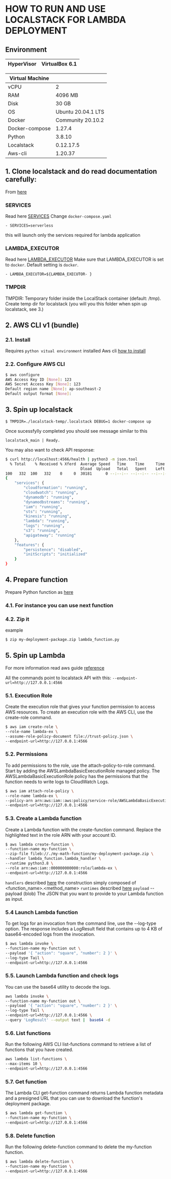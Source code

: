 # HOW TO RUN AND USE LOCALSTACK FOR LAMBDA DEPLOYMENT

## Environment

| HyperVisor | VirtualBox 6.1 |
| ------ | ------ |

| Virtual Machine |  |
| ------ | ------ |
| vCPU | 2 |
| RAM | 4096 MB |
| Disk | 30 GB |
| OS | Ubuntu 20.04.1 LTS |
| Docker | Community 20.10.2 |
| Docker-compose | 1.27.4 |
| Python | 3.8.10 |
| Localstack | 0.12.17.5 |
| Aws-cli | 1.20.37 |

## 1. Clone localstack and do read documentation carefully:
From [here](https://github.com/localstack/localstack)

### SERVICES
Read here [SERVICES](https://github.com/localstack/localstack#core-configurations)
Change `docker-compose.yaml`
```
- SERVICES=serverless
```
this will launch only the services required for lambda application

### LAMBDA_EXECUTOR
Read here [LAMBDA_EXECUTOR](https://github.com/localstack/localstack#lambda-configurations)
Make sure that LAMBDA_EXECUTOR is set to `docker`. Default setting is `docker`.
```
- LAMBDA_EXECUTOR=${LAMBDA_EXECUTOR- }
```
### TMPDIR
TMPDIR: Temporary folder inside the LocalStack container (default: /tmp).
Create temp dir for localstack (you will you this folder when spin up localstack, see 3.)

## 2. AWS CLI v1 (bundle)
### 2.1. Install
Requires `python vitual environment` installed
Aws cli [how to install](https://docs.aws.amazon.com/cli/latest/userguide/install-linux.html)

### 2.2. Configure AWS CLI
```sh
$ aws configure
AWS Access Key ID [None]: 123
AWS Secret Access Key [None]: 123
Default region name [None]: ap-southeast-2
Default output format [None]:
```

## 3. Spin up localstack
```
$ TMPDIR=./localstack-temp/.localstack DEBUG=1 docker-compose up
```

Once sucessfylly completed you should see message similar to this
```
localstack_main | Ready.
```

You may also want to check API response:
```sh
$ curl http://localhost:4566/health | python3 -m json.tool
  % Total    % Received % Xferd  Average Speed   Time    Time     Time  Current
                                 Dload  Upload   Total   Spent    Left  Speed
100   332  100   332    0     0  30181      0 --:--:-- --:--:-- --:--:-- 30181
{
    "services": {
        "cloudformation": "running",
        "cloudwatch": "running",
        "dynamodb": "running",
        "dynamodbstreams": "running",
        "iam": "running",
        "sts": "running",
        "kinesis": "running",
        "lambda": "running",
        "logs": "running",
        "s3": "running",
        "apigateway": "running"
    },
    "features": {
        "persistence": "disabled",
        "initScripts": "initialized"
    }
}
```

## 4. Prepare function
Prepare Python function as [here](https://docs.aws.amazon.com/lambda/latest/dg/python-package.html)

### 4.1. For instance you can use next function
[lambda_function.py]: https://github.com/n1654/simple-localstack-lambda/blob/main/python/my-math-function/lambda_function.py

### 4.2. Zip it
example
```sh
$ zip my-deployment-package.zip lambda_function.py
```

## 5. Spin up Lambda
For more information read aws guide [reference](https://docs.aws.amazon.com/lambda/latest/dg/gettingstarted-awscli.html)

All the commands point to localstack API with this:
`--endpoint-url=http://127.0.0.1:4566`

### 5.1. Execution Role
Create the execution role that gives your function permission to access AWS resources. To create an execution role with the AWS CLI, use the create-role command.
```sh
$ aws iam create-role \
--role-name lambda-ex \
--assume-role-policy-document file://trust-policy.json \
--endpoint-url=http://127.0.0.1:4566
```

### 5.2. Permissions
To add permissions to the role, use the attach-policy-to-role command. Start by adding the AWSLambdaBasicExecutionRole managed policy. The AWSLambdaBasicExecutionRole policy has the permissions that the function needs to write logs to CloudWatch Logs.
```sh
$ aws iam attach-role-policy \
--role-name lambda-ex \
--policy-arn arn:aws:iam::aws:policy/service-role/AWSLambdaBasicExecutionRole \
--endpoint-url=http://127.0.0.1:4566
```

### 5.3. Create a Lambda function
Create a Lambda function with the create-function command. Replace the highlighted text in the role ARN with your account ID.
```sh
$ aws lambda create-function \
--function-name my-function \
--zip-file fileb://./my-math-function/my-deployment-package.zip \
--handler lambda_function.lambda_handler \
--runtime python3.8 \
--role arn:aws:iam::000000000000:role/lambda-ex \
--endpoint-url=http://127.0.0.1:4566
```

`handlers` described [here](https://docs.aws.amazon.com/lambda/latest/dg/python-handler.html)
the construction simply composed of <function_name>.<method_name>
`runtimes` described [here](https://docs.aws.amazon.com/lambda/latest/dg/lambda-runtimes.html)
`payload` --payload (blob)
The JSON that you want to provide to your Lambda function as input.

### 5.4 Launch Lambda function
To get logs for an invocation from the command line, use the --log-type option. The response includes a LogResult field that contains up to 4 KB of base64-encoded logs from the invocation.
```sh
$ aws lambda invoke \
--function-name my-function out \
--payload '{ "action": "square", "number": 2 }' \
--log-type Tail \
--endpoint-url=http://127.0.0.1:4566
```

### 5.5. Launch Lambda function and check logs
You can use the base64 utility to decode the logs.
```sh
aws lambda invoke \
--function-name my-function out \
--payload '{ "action": "square", "number": 2 }' \
--log-type Tail \
--endpoint-url=http://127.0.0.1:4566 \
--query 'LogResult' --output text |  base64 -d
```

### 5.6. List functions
Run the following AWS CLI list-functions command to retrieve a list of functions that you have created.
```sh
aws lambda list-functions \
--max-items 10 \
--endpoint-url=http://127.0.0.1:4566
```

### 5.7. Get function
The Lambda CLI get-function command returns Lambda function metadata and a presigned URL that you can use to download the function's deployment package.
```sh
$ aws lambda get-function \
--function-name my-function \
--endpoint-url=http://127.0.0.1:4566
```

### 5.8. Delete function
Run the following delete-function command to delete the my-function function.
```sh
$ aws lambda delete-function \
--function-name my-function \
--endpoint-url=http://127.0.0.1:4566
```
